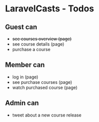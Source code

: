 # LaravelCasts - Todos

## Guest can

* ~~see courses overview (page)~~
* see course details (page)
* purchase a course

## Member can
* log in (page) 
* see purchase courses (page)
* watch purchased course (page)

## Admin can
* tweet about a new course release 

